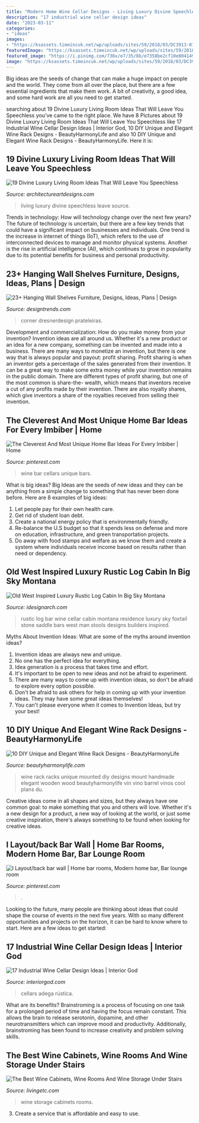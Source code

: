```yaml
---
title: "Modern Home Wine Cellar Designs - Living Luxury Divine Speechless Leave Source"
description: "17 industrial wine cellar design ideas"
date: "2023-03-11"
categories:
- "ideas"
images:
- "https://ksassets.timeincuk.net/wp/uploads/sites/59/2018/03/DC3913-010.jpg"
featuredImage: "https://ksassets.timeincuk.net/wp/uploads/sites/59/2018/03/DC3913-010.jpg"
featured_image: "https://i.pinimg.com/736x/e7/35/8b/e7358be2cf10e8041496feef6050635e.jpg"
image: "https://ksassets.timeincuk.net/wp/uploads/sites/59/2018/03/DC3913-010.jpg"
---
```



Big ideas are the seeds of change that can make a huge impact on people and the world. They come from all over the place, but there are a few essential ingredients that make them work. A bit of creativity, a good idea, and some hard work are all you need to get started.

	

		
searching about 19 Divine Luxury Living Room Ideas That Will Leave You Speechless you've came to the right place. We have 8 Pictures about 19 Divine Luxury Living Room Ideas That Will Leave You Speechless like 17 Industrial Wine Cellar Design Ideas | Interior God, 10 DIY Unique and Elegant Wine Rack Designs - BeautyHarmonyLife and also 10 DIY Unique and Elegant Wine Rack Designs - BeautyHarmonyLife. Here it is:
		
    
## 19 Divine Luxury Living Room Ideas That Will Leave You Speechless

<img loading=lazy src="https://www.architectureartdesigns.com/wp-content/uploads/2016/10/12-49-630x419.jpg" onerror="this.onerror=null;this.src='https://tse2.mm.bing.net/th?id=OIP.TORS2bUoRqDwfqYxLI9mHwHaE7&amp;pid=15.1';" alt="19 Divine Luxury Living Room Ideas That Will Leave You Speechless">

_Source: architectureartdesigns.com_

>living luxury divine speechless leave source. 

	

Trends in technology: How will technology change over the next few years?
The future of technology is uncertain, but there are a few key trends that could have a significant impact on businesses and individuals. One trend is the increase in internet of things (IoT), which refers to the use of interconnected devices to manage and monitor physical systems. Another is the rise in artificial intelligence (AI), which continues to grow in popularity due to its potential benefits for business and personal productivity.

    
## 23+ Hanging Wall Shelves Furniture, Designs, Ideas, Plans | Design

<img loading=lazy src="https://images.designtrends.com/wp-content/uploads/2016/03/02114803/Modern-Hanging-Corner-Shelves-.jpeg" onerror="this.onerror=null;this.src='https://tse2.mm.bing.net/th?id=OIP.zMJMltLL08qrpk6uyDEU-wHaLH&amp;pid=15.1';" alt="23+ Hanging Wall Shelves Furniture, Designs, Ideas, Plans | Design">

_Source: designtrends.com_

>corner dresnerdesign prateleiras. 

	

Development and commercialization: How do you make money from your invention?
Invention ideas are all around us. Whether it's a new product or an idea for a new company, something can be invented and made into a business. There are many ways to monetize an invention, but there is one way that is always popular and payout: profit sharing. Profit sharing is when an inventor gets a percentage of the sales generated from their invention. It can be a great way to make some extra money while your invention remains in the public domain. There are different types of profit sharing, but one of the most common is share-the- wealth, which means that inventors receive a cut of any profits made by their invention. There are also royalty shares, which give inventors a share of the royalties received from selling their invention.

    
## The Cleverest And Most Unique Home Bar Ideas For Every Imbiber | Home

<img loading=lazy src="https://i.pinimg.com/736x/e7/35/8b/e7358be2cf10e8041496feef6050635e.jpg" onerror="this.onerror=null;this.src='https://tse4.mm.bing.net/th?id=OIP.QiBZkZIJcLgCwB2Xnemu5AAAAA&amp;pid=15.1';" alt="The Cleverest And Most Unique Home Bar Ideas For Every Imbiber | Home">

_Source: pinterest.com_

>wine bar cellars unique bars. 

	

What is big ideas?
Big Ideas are the seeds of new ideas and they can be anything from a simple change to something that has never been done before. Here are 8 examples of big ideas: 
1. Let people pay for their own health care. 
2. Get rid of student loan debt. 
3. Create a national energy policy that is environmentally friendly. 
4. Re-balance the U.S budget so that it spends less on defense and more on education, infrastructure, and green transportation projects. 
5. Do away with food stamps and welfare as we know them and create a system where individuals receive income based on results rather than need or dependency. 

    
## Old West Inspired Luxury Rustic Log Cabin In Big Sky Montana

<img loading=lazy src="http://www.idesignarch.com/wp-content/uploads/Foxtail-Residence-Montana_6.jpg" onerror="this.onerror=null;this.src='https://tse3.mm.bing.net/th?id=OIP.XL0WuL9sPcNQ32wK3q6_4wHaLH&amp;pid=15.1';" alt="Old West Inspired Luxury Rustic Log Cabin In Big Sky Montana">

_Source: idesignarch.com_

>rustic log bar wine cellar cabin montana residence luxury sky foxtail stone saddle bars west man stools designs builders inspired. 

	

Myths About Invention Ideas: What are some of the myths around invention ideas?
1. Invention ideas are always new and unique.
2. No one has the perfect idea for everything.
3. Idea generation is a process that takes time and effort.
4. It's important to be open to new ideas and not be afraid to experiment.
5. There are many ways to come up with invention ideas, so don't be afraid to explore every option possible.
6. Don't be afraid to ask others for help in coming up with your invention ideas. They may have some great ideas themselves!
7. You can't please everyone when it comes to Invention Ideas, but try your best!

    
## 10 DIY Unique And Elegant Wine Rack Designs - BeautyHarmonyLife

<img loading=lazy src="https://beautyharmonylife.com/wp-content/uploads/2014/04/24-Unique-Handmade-Wine-Rack-Designs-17-630x843.jpg" onerror="this.onerror=null;this.src='https://tse2.mm.bing.net/th?id=OIP.n-_sTAG3KrrNp7GiS70ywwHaJ6&amp;pid=15.1';" alt="10 DIY Unique and Elegant Wine Rack Designs - BeautyHarmonyLife">

_Source: beautyharmonylife.com_

>wine rack racks unique mounted diy designs mount handmade elegant wooden wood beautyharmonylife vin vino barrel vinos cool plans du. 

	

Creative ideas come in all shapes and sizes, but they always have one common goal: to make something that you and others will love. Whether it's a new design for a product, a new way of looking at the world, or just some creative inspiration, there's always something to be found when looking for creative ideas.

    
## I Layout/back Bar Wall | Home Bar Rooms, Modern Home Bar, Bar Lounge Room

<img loading=lazy src="https://i.pinimg.com/736x/f4/24/75/f424755c0c30e8a93b1f97364b37d708.jpg" onerror="this.onerror=null;this.src='https://tse4.mm.bing.net/th?id=OIP.SsL6gqyUjq_keKpj1RHGzAHaJ2&amp;pid=15.1';" alt="I Layout/back bar wall | Home bar rooms, Modern home bar, Bar lounge room">

_Source: pinterest.com_

>. 

	

Looking to the future, many people are thinking about ideas that could shape the course of events in the next five years. With so many different opportunities and projects on the horizon, it can be hard to know where to start. Here are a few ideas to get started: 

    
## 17 Industrial Wine Cellar Design Ideas | Interior God

<img loading=lazy src="http://interiorgod.com/wp-content/uploads/2016/04/Industrial-wine-cellar-design.jpeg" onerror="this.onerror=null;this.src='https://tse1.mm.bing.net/th?id=OIP.Gwrd_UcOEnrPfauBfl2lHAHaJ4&amp;pid=15.1';" alt="17 Industrial Wine Cellar Design Ideas | Interior God">

_Source: interiorgod.com_

>cellars adega rústica. 

	

What are its benefits?
Brainstroming is a process of focusing on one task for a prolonged period of time and having the focus remain constant. This allows the brain to release serotonin, dopamine, and other neurotransmitters which can improve mood and productivity. Additionally, brainstroming has been found to increase creativity and problem solving skills.

    
## The Best Wine Cabinets, Wine Rooms And Wine Storage Under Stairs

<img loading=lazy src="https://ksassets.timeincuk.net/wp/uploads/sites/59/2018/03/DC3913-010.jpg" onerror="this.onerror=null;this.src='https://tse1.mm.bing.net/th?id=OIP.TpGqtas-usyqANCc6oe3rgHaJ_&amp;pid=15.1';" alt="The Best Wine Cabinets, Wine Rooms And Wine Storage Under Stairs">

_Source: livingetc.com_

>wine storage cabinets rooms. 

	

3. Create a service that is affordable and easy to use.

